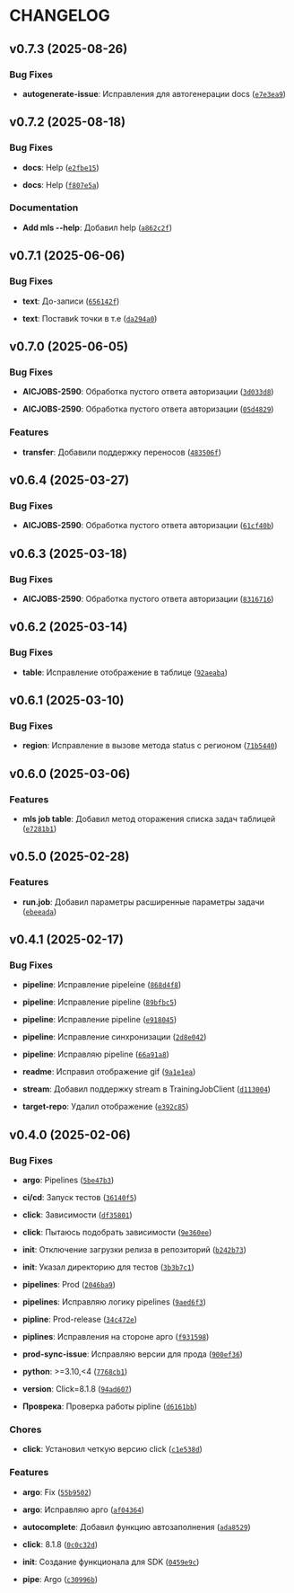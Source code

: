 # CHANGELOG


## v0.7.3 (2025-08-26)

### Bug Fixes

- **autogenerate-issue**: Исправления для автогенерации docs
  ([`e7e3ea9`](https://git.sbercloud.tech/products/aicloud/mlspace-cli/-/commit/e7e3ea9bc173a0a5f8fbb781e984fe62abe031d3))


## v0.7.2 (2025-08-18)

### Bug Fixes

- **docs**: Help
  ([`e2fbe15`](https://git.sbercloud.tech/products/aicloud/mlspace-cli/-/commit/e2fbe151c3661a2d064adde3cbfa504fd0c780a0))

- **docs**: Help
  ([`f807e5a`](https://git.sbercloud.tech/products/aicloud/mlspace-cli/-/commit/f807e5aedb1b3baf7d840f012be11e76591546dd))

### Documentation

- **Add mls --help**: Добавил help
  ([`a862c2f`](https://git.sbercloud.tech/products/aicloud/mlspace-cli/-/commit/a862c2fb085e6e42267990b64724a249430041ec))


## v0.7.1 (2025-06-06)

### Bug Fixes

- **text**: До-записи
  ([`656142f`](https://git.sbercloud.tech/products/aicloud/mlspace-cli/-/commit/656142f5357332ed6821dd74b1d1a9da7fe0ea1f))

- **text**: Поставиk точки в т.е
  ([`da294a0`](https://git.sbercloud.tech/products/aicloud/mlspace-cli/-/commit/da294a065f19b761723f650ff836b24ea4f3f807))


## v0.7.0 (2025-06-05)

### Bug Fixes

- **AICJOBS-2590**: Обработка пустого ответа авторизации
  ([`3d033d8`](https://git.sbercloud.tech/products/aicloud/mlspace-cli/-/commit/3d033d8dfe720b549830cba2669df4840b95bd5b))

- **AICJOBS-2590**: Обработка пустого ответа авторизации
  ([`05d4829`](https://git.sbercloud.tech/products/aicloud/mlspace-cli/-/commit/05d4829dfcf8a0996567c1ad4418cdbeafe91934))

### Features

- **transfer**: Добавили поддержку переносов
  ([`483506f`](https://git.sbercloud.tech/products/aicloud/mlspace-cli/-/commit/483506fe65982ee07e683187947154cd8c266748))


## v0.6.4 (2025-03-27)

### Bug Fixes

- **AICJOBS-2590**: Обработка пустого ответа авторизации
  ([`61cf40b`](https://git.sbercloud.tech/products/aicloud/mlspace-cli/-/commit/61cf40b7a02f2d1037788cadb99ce6c2be4715ba))


## v0.6.3 (2025-03-18)

### Bug Fixes

- **AICJOBS-2590**: Обработка пустого ответа авторизации
  ([`8316716`](https://git.sbercloud.tech/products/aicloud/mlspace-cli/-/commit/831671643d409d91698bbd1cc585b43f7e2f15b3))


## v0.6.2 (2025-03-14)

### Bug Fixes

- **table**: Исправление отображение в таблице
  ([`92aeaba`](https://git.sbercloud.tech/products/aicloud/mlspace-cli/-/commit/92aeaba31e0298ba067a1e8a5d80c6776140bc45))


## v0.6.1 (2025-03-10)

### Bug Fixes

- **region**: Исправление в вызове метода status с регионом
  ([`71b5440`](https://git.sbercloud.tech/products/aicloud/mlspace-cli/-/commit/71b54409db3b447515a2636fe559eced1403ac01))


## v0.6.0 (2025-03-06)

### Features

- **mls job table**: Добавил метод оторажения списка задач таблицей
  ([`e7281b1`](https://git.sbercloud.tech/products/aicloud/mlspace-cli/-/commit/e7281b1dedbdb1b5f4078bf744c6eb399f701739))


## v0.5.0 (2025-02-28)

### Features

- **run.job**: Добавил параметры расширенные параметры задачи
  ([`ebeeada`](https://git.sbercloud.tech/products/aicloud/mlspace-cli/-/commit/ebeeada322e99e4c9bb9479aad905c8eaf5475c9))


## v0.4.1 (2025-02-17)

### Bug Fixes

- **pipeline**: Исправление pipeleine
  ([`868d4f8`](https://git.sbercloud.tech/products/aicloud/mlspace-cli/-/commit/868d4f83e782497460c7126abe1facad6e00680d))

- **pipeline**: Исправление pipeline
  ([`89bfbc5`](https://git.sbercloud.tech/products/aicloud/mlspace-cli/-/commit/89bfbc59a4941ea9416719a61a3f6dd91e7dc1b8))

- **pipeline**: Исправление pipeline
  ([`e918045`](https://git.sbercloud.tech/products/aicloud/mlspace-cli/-/commit/e91804507e3dd9a8a094f7201fdea6d9b3eb1868))

- **pipeline**: Исправление синхронизации
  ([`2d8e042`](https://git.sbercloud.tech/products/aicloud/mlspace-cli/-/commit/2d8e04271451aa283dc9aa4a8f0d5a1911c41ed8))

- **pipeline**: Исправляю pipeline
  ([`66a91a8`](https://git.sbercloud.tech/products/aicloud/mlspace-cli/-/commit/66a91a84b777498deede3fb08b57f5d4d05ccd2a))

- **readme**: Исправил отображение gif
  ([`9a1e1ea`](https://git.sbercloud.tech/products/aicloud/mlspace-cli/-/commit/9a1e1ea14b9f1b43ba5f9e0a5bbba7be3945819d))

- **stream**: Добавил поддержку stream в TrainingJobClient
  ([`d113004`](https://git.sbercloud.tech/products/aicloud/mlspace-cli/-/commit/d113004a9ec8b8aebd1d71532fcc4df07d835d33))

- **target-repo**: Удалил отображение
  ([`e392c85`](https://git.sbercloud.tech/products/aicloud/mlspace-cli/-/commit/e392c855c2431ddb0f86c872a58bfec8637d3a86))


## v0.4.0 (2025-02-06)

### Bug Fixes

- **argo**: Pipelines
  ([`5be47b3`](https://git.sbercloud.tech/products/aicloud/mlspace-cli/-/commit/5be47b3ea4711f33fa40292266095ae150d73cce))

- **ci/cd**: Запуск тестов
  ([`36140f5`](https://git.sbercloud.tech/products/aicloud/mlspace-cli/-/commit/36140f5631a1cb132d0682d29fa65b5c5de9ccea))

- **click**: Зависимости
  ([`df35801`](https://git.sbercloud.tech/products/aicloud/mlspace-cli/-/commit/df3580160fe1c9c6d3613837ff27fef02b2a2034))

- **click**: Пытаюсь подобрать зависимости
  ([`9e360ee`](https://git.sbercloud.tech/products/aicloud/mlspace-cli/-/commit/9e360ee379c1dfdeca35972b3771afbb160ea037))

- **init**: Отключение загрузки релиза в репозиторий
  ([`b242b73`](https://git.sbercloud.tech/products/aicloud/mlspace-cli/-/commit/b242b739ad4e6a3738cb7b6f90f4510c09e2d223))

- **init**: Указал директорию для тестов
  ([`3b3b7c1`](https://git.sbercloud.tech/products/aicloud/mlspace-cli/-/commit/3b3b7c1c3aa4691b5152ea93c508115d2d31cb8b))

- **pipelines**: Prod
  ([`2046ba9`](https://git.sbercloud.tech/products/aicloud/mlspace-cli/-/commit/2046ba99643b9fa1f9f684b88f7d2ef128d8ba20))

- **pipelines**: Исправляю логику pipelines
  ([`9aed6f3`](https://git.sbercloud.tech/products/aicloud/mlspace-cli/-/commit/9aed6f3a227f2cb20f72fbeb050f1ddd136d7151))

- **pipline**: Prod-release
  ([`34c472e`](https://git.sbercloud.tech/products/aicloud/mlspace-cli/-/commit/34c472e8c1389d73a542a49b0eff66692c9df18c))

- **piplines**: Исправления на стороне арго
  ([`f931598`](https://git.sbercloud.tech/products/aicloud/mlspace-cli/-/commit/f9315985863f364e0d3d58fcbb6183c1952b10e2))

- **prod-sync-issue**: Исправляю версии для прода
  ([`900ef36`](https://git.sbercloud.tech/products/aicloud/mlspace-cli/-/commit/900ef3620f9904f4019e12684d065cad2c8f872e))

- **python**: >=3.10,<4
  ([`7768cb1`](https://git.sbercloud.tech/products/aicloud/mlspace-cli/-/commit/7768cb168e03fc1d33ff1094f059cf7f83df32c6))

- **version**: Click=8.1.8
  ([`94ad607`](https://git.sbercloud.tech/products/aicloud/mlspace-cli/-/commit/94ad607e631cb9157f80b5addf7ed9d19c7cb7a1))

- **Проврека**: Проверка работы pipline
  ([`d6161bb`](https://git.sbercloud.tech/products/aicloud/mlspace-cli/-/commit/d6161bb6a2439cdd1b4807373d3c5fc3e9a4c2db))

### Chores

- **click**: Установил четкую версию click
  ([`c1e538d`](https://git.sbercloud.tech/products/aicloud/mlspace-cli/-/commit/c1e538d435cf031f141c797602e14c59a3130ebb))

### Features

- **argo**: Fix
  ([`55b9502`](https://git.sbercloud.tech/products/aicloud/mlspace-cli/-/commit/55b950209e9f7c1cebfcedaf3f49be73f9ca6aab))

- **argo**: Исправляю арго
  ([`af04364`](https://git.sbercloud.tech/products/aicloud/mlspace-cli/-/commit/af04364f68c19c00f4f5190ff3e08174eb8ee0c3))

- **autocomplete**: Добавил функцию автозаполнения
  ([`ada8529`](https://git.sbercloud.tech/products/aicloud/mlspace-cli/-/commit/ada85290ef2a66cf695611c6a082ce6a8194ec56))

- **click**: 8.1.8
  ([`0c0c32d`](https://git.sbercloud.tech/products/aicloud/mlspace-cli/-/commit/0c0c32daf7eed03090c0c822cd4c65e44c05a09e))

- **init**: Создание функционала для SDK
  ([`0459e9c`](https://git.sbercloud.tech/products/aicloud/mlspace-cli/-/commit/0459e9c4f3d78033e1a52d76f1121633717040b5))

- **pipe**: Argo
  ([`c30996b`](https://git.sbercloud.tech/products/aicloud/mlspace-cli/-/commit/c30996bc32045eb586fce61f093668382744cfaf))
